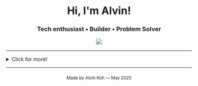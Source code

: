 <h1 align="center">Hi, I'm Alvin!</h1>
<h3 align="center">Tech enthusiast • Builder • Problem Solver</h3>

<p align="center">
  <img src="https://media4.giphy.com/media/v1.Y2lkPTc5MGI3NjExd3IybG9iczAzdnlocm0yb3dodHNjaXF3bWlnMWNpaGpnMWlydm5rNyZlcD12MV9pbnRlcm5hbF9naWZfYnlfaWQmY3Q9Zw/zOvBKUUEERdNm/giphy.gif" width="300"/>
</p>

---
<details>
<summary>Click for more!</summary>
### 👨‍💻 About Me

I'm a second-year Information Systems student at SMU, passionate about cybersecurity, cloud tools, and building meaningful digital products.

- 🛠️ I love building new applications.
- 🌩️ Currently pursuing AWS Cloud Practitioner & CCNA, and building a new application called ~~████████~~ 🤫
- 🎯 Always exploring ways to solve real problems with technology.

---

### 💼 Projects

#### 🥫 FoodBridge
*Combatting food insecurity with microservices*

FoodBridge is a distributed platform that connects donors, volunteers, and food banks to coordinate real-time food donation efforts across Singapore.

**My Contributions**
- 🚚 Developed the `Confirm Delivery` and `Reserve Hub` composite services to orchestrate workflows between multiple microservices.
- 🏬 Implemented the `Hub` microservice for inventory updates, reservations, and drop-off tracking.
- 📦 Configured RabbitMQ queues for asynchronous volunteer notifications and delivery updates.
- 🌐 Set up the Kong API Gateway for unified routing across microservices.

**Tech Stack:** Flask · gRPC · RabbitMQ · Redis · Docker · Kong API Gateway · Google Maps API
<br>
**Link to repo:** https://github.com/alvinkoh256/FoodBridge

---

#### 🏃 MapPalette
*Make running less boring*

MapPalette is a social platform where users create, draw, and share artistic running routes — turning workouts into creative expression.

**My Contributions**
- 🔎 Built frontend sorting for routes (fetched via JSON) by:
  - Total distance (for beginner runners)
  - Recency (for discovering fresh and creative paths)
- 📌 Designed modal cards for each route with like, comment, and share buttons
- 👥 Developed frontend for adding/removing friends with real-time UI updates

**Tech Stack:** Vue.js · JavaScript · HTML · CSS · Google Maps API
<br>
**Link to repo:** https://github.com/alvinkoh256/MapPalette

---

#### 💰 [Redacted Project]  
A stealth personal project in progress — stay tuned 👀

---

### 🧰 Tech Stack

<p align="center">
  <img src="https://raw.githubusercontent.com/devicons/devicon/master/icons/python/python-original.svg" width="40" alt="Python"/>
  <img src="https://raw.githubusercontent.com/devicons/devicon/master/icons/javascript/javascript-original.svg" width="40" alt="JavaScript"/>
  <img src="https://raw.githubusercontent.com/devicons/devicon/master/icons/html5/html5-original.svg" width="40" alt="HTML"/>
  <img src="https://raw.githubusercontent.com/devicons/devicon/master/icons/css3/css3-original.svg" width="40" alt="CSS"/>
  <img src="https://raw.githubusercontent.com/devicons/devicon/master/icons/php/php-original.svg" width="40" alt="PHP"/>
  <img src="https://raw.githubusercontent.com/devicons/devicon/master/icons/mysql/mysql-original-wordmark.svg" width="40" alt="MySQL"/>
  <img src="https://raw.githubusercontent.com/devicons/devicon/master/icons/vuejs/vuejs-original.svg" width="40" alt="Vue.js"/>
  <img src="https://raw.githubusercontent.com/devicons/devicon/master/icons/flask/flask-original.svg" width="40" alt="Flask"/>
  <img src="https://upload.wikimedia.org/wikipedia/commons/0/05/Scikit_learn_logo_small.svg" width="40" alt="Scikit-learn"/>
  <img src="https://raw.githubusercontent.com/devicons/devicon/master/icons/vscode/vscode-original.svg" width="40" alt="VS Code"/>
  <img src="https://raw.githubusercontent.com/devicons/devicon/master/icons/amazonwebservices/amazonwebservices-original-wordmark.svg" width="40" alt="AWS"/>
  <img src="https://raw.githubusercontent.com/devicons/devicon/master/icons/docker/docker-original.svg" width="40" alt="Docker"/>
</p>


---

### 📜 Certifications
- [Google Analytics Certification](https://coursera.org/share/33446f3b1187eecbcd93d8b60dc4ce7a)
- AWS Certified Cloud Practioner (In progress)
- Cisco Certified Network Associate (In progress)

---

### 📈 GitHub Stats

<p align="center">
  <img src="https://github-readme-stats.vercel.app/api?username=alvinkoh256&show_icons=true&theme=github_dark" alt="Alvin's GitHub Stats"/><br/>
  <small>Number of times stalked:</small><br/>
  <img src="https://komarev.com/ghpvc/?username=alvinkoh256&style=flat-square&color=blue" alt="GitHub profile views"/>
</p>
</details>

---

<p align="center">
  <sub>Made by Alvin Koh — May 2025</sub>
</p>
